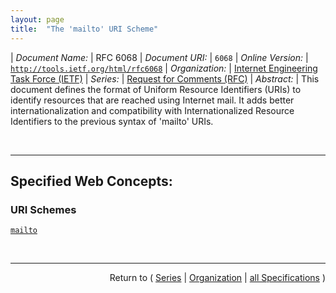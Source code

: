 ```yaml
---
layout: page
title:  "The 'mailto' URI Scheme"
---
```


| *Document Name:* | RFC 6068
| *Document URI:* | `6068`
| *Online Version:* | [`http://tools.ietf.org/html/rfc6068`](http://tools.ietf.org/html/rfc6068)
| *Organization:* | [Internet Engineering Task Force (IETF)](..  "List of specification series by this organization")
| *Series:* | [Request for Comments (RFC)](.  "List of specifications in this series")
| *Abstract:* | This document defines the format of Uniform Resource Identifiers (URIs) to identify resources that are reached using Internet mail. It adds better internationalization and compatibility with Internationalized Resource Identifiers to the previous syntax of 'mailto' URIs.

<br/>
<hr/>

## Specified Web Concepts:

### URI Schemes

[`mailto`](/concepts/uri-scheme/mailto "A 'mailto' URI designates an &#34;Internet resource&#34;, which is the mailbox specified in the address.")



<br/>
<hr/>

<p style="text-align: right">Return to ( <a href="./">Series</a> | <a href="../">Organization</a> | <a href="../../">all Specifications</a> )</p>